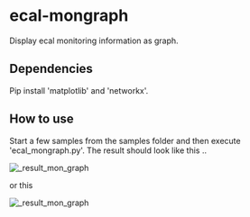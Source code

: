 # ecal-mongraph
Display ecal monitoring information as graph.

## Dependencies
Pip install 'matplotlib' and 'networkx'.

## How to use
Start a few samples from the samples folder and then execute 'ecal_mongraph.py'. The result should look like this ..

![_result_mon_graph](https://user-images.githubusercontent.com/70313923/148573810-4950e1a7-805e-4b45-8ff9-39c6f162dddf.png)

or this

![_result_mon_graph](https://user-images.githubusercontent.com/70313923/148645399-e83f5651-6503-44d2-abb3-b38416e7ffea.png)
